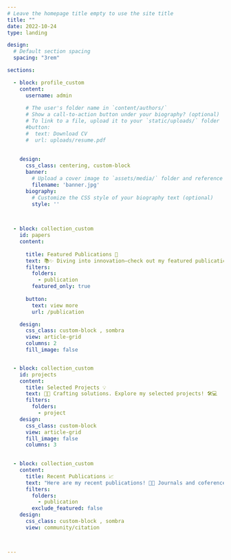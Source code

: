 ```yaml
---
# Leave the homepage title empty to use the site title
title: ""
date: 2022-10-24
type: landing

design:
  # Default section spacing
  spacing: "3rem"

sections:

  - block: profile_custom
    content:
      username: admin
    
      # The user's folder name in `content/authors/`
      # Show a call-to-action button under your biography? (optional)
      # To link to a file, upload it to your `static/uploads/` folder
      #button:
      #  text: Download CV
      #  url: uploads/resume.pdf
        
  
    design:
      css_class: centering, custom-block
      banner:
        # Upload a cover image to `assets/media/` folder and reference its filename here (optional)
        filename: 'banner.jpg'
      biography:
        # Customize the CSS style of your biography text (optional)
        style: ''
      


  - block: collection_custom
    id: papers
    content:
      
      title: Featured Publications 🚀
      text: 📚✨ Diving into innovation—check out my featured publications! 🌐🔍
      filters:
        folders:
          - publication
        featured_only: true
      
      button:
        text: view more
        url: /publication

    design:
      css_class: custom-block , sombra
      view: article-grid
      columns: 2
      fill_image: false


  - block: collection_custom
    id: projects
    content:
      title: Selected Projects 💡
      text: 🔧🌟 Crafting solutions. Explore my selected projects! 🛠️💻
      filters:
        folders:
          - project
    design:
      css_class: custom-block 
      view: article-grid
      fill_image: false
      columns: 3

    
  - block: collection_custom
    content:
      title: Recent Publications 📈
      text: "Here are my recent publications! 📘📖 Journals and coferences."
      filters:
        folders:
          - publication
        exclude_featured: false
    design:
      css_class: custom-block , sombra
      view: community/citation



---
```

